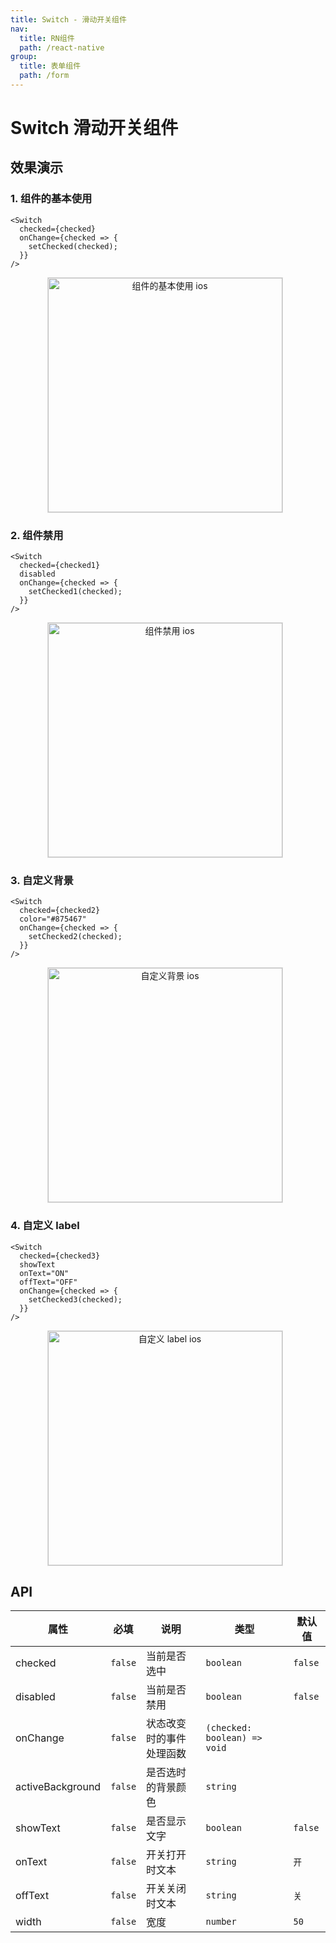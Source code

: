 ```yaml
---
title: Switch - 滑动开关组件
nav:
  title: RN组件
  path: /react-native
group:
  title: 表单组件
  path: /form
---
```


# Switch 滑动开关组件

## 效果演示

### 1. 组件的基本使用

```tsx | pure
<Switch
  checked={checked}
  onChange={checked => {
    setChecked(checked);
  }}
/>
```

<center>
  <figure>
    <img
      alt="组件的基本使用 ios"
      src="https://td-dev-public.oss-cn-hangzhou.aliyuncs.com/maoyes-app/1609318446877640981.gif"
      style="width: 375px; margin-right: 10px; border: 1px solid #ddd;"
    />
  </figure>
</center>

### 2. 组件禁用

```tsx | pure
<Switch
  checked={checked1}
  disabled
  onChange={checked => {
    setChecked1(checked);
  }}
/>
```

<center>
  <figure>
    <img
      alt="组件禁用 ios"
      src="https://td-dev-public.oss-cn-hangzhou.aliyuncs.com/maoyes-app/1609318447298320601.gif"
      style="width: 375px; margin-right: 10px; border: 1px solid #ddd;"
    />
  </figure>
</center>

### 3. 自定义背景

```tsx | pure
<Switch
  checked={checked2}
  color="#875467"
  onChange={checked => {
    setChecked2(checked);
  }}
/>
```

<center>
  <figure>
    <img
      alt="自定义背景 ios"
      src="https://td-dev-public.oss-cn-hangzhou.aliyuncs.com/maoyes-app/1609318447852753425.gif"
      style="width: 375px; margin-right: 10px; border: 1px solid #ddd;"
    />
  </figure>
</center>

### 4. 自定义 label

```tsx | pure
<Switch
  checked={checked3}
  showText
  onText="ON"
  offText="OFF"
  onChange={checked => {
    setChecked3(checked);
  }}
/>
```

<center>
  <figure>
    <img
      alt="自定义 label ios"
      src="https://td-dev-public.oss-cn-hangzhou.aliyuncs.com/maoyes-app/1609318447361108824.gif"
      style="width: 375px; margin-right: 10px; border: 1px solid #ddd;"
    />
  </figure>
</center>

## API

| 属性             | 必填    | 说明                     | 类型                         | 默认值  |
| ---------------- | ------- | ------------------------ | ---------------------------- | ------- |
| checked          | `false` | 当前是否选中             | `boolean`                    | `false` |
| disabled         | `false` | 当前是否禁用             | `boolean`                    | `false` |
| onChange         | `false` | 状态改变时的事件处理函数 | `(checked: boolean) => void` |         |
| activeBackground | `false` | 是否选时的背景颜色       | `string`                     |         |
| showText         | `false` | 是否显示文字             | `boolean`                    | `false` |
| onText           | `false` | 开关打开时文本           | `string`                     | `开`    |
| offText          | `false` | 开关关闭时文本           | `string`                     | `关`    |
| width            | `false` | 宽度                     | `number`                     | `50`    |
